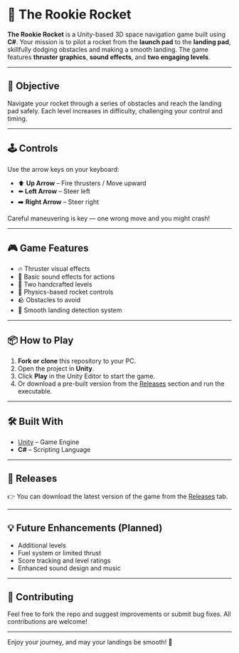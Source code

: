 # 🚀 The Rookie Rocket

**The Rookie Rocket** is a Unity-based 3D space navigation game built using **C#**. Your mission is to pilot a rocket from the **launch pad** to the **landing pad**, skillfully dodging obstacles and making a smooth landing. The game features **thruster graphics**, **sound effects**, and **two engaging levels**.

---

## 🎯 Objective

Navigate your rocket through a series of obstacles and reach the landing pad safely. Each level increases in difficulty, challenging your control and timing.

---

## 🕹️ Controls

Use the arrow keys on your keyboard:

- ⬆️ **Up Arrow** – Fire thrusters / Move upward  
- ⬅️ **Left Arrow** – Steer left  
- ➡️ **Right Arrow** – Steer right  

Careful maneuvering is key — one wrong move and you might crash!

---

## 🎮 Game Features

- 🔥 Thruster visual effects  
- 🎵 Basic sound effects for actions  
- 🌌 Two handcrafted levels  
- 🚀 Physics-based rocket controls  
- 🪨 Obstacles to avoid  
- 🎯 Smooth landing detection system  

---

## 📦 How to Play

1. **Fork or clone** this repository to your PC.
2. Open the project in **Unity**.
3. Click **Play** in the Unity Editor to start the game.
4. Or download a pre-built version from the [Releases](../../releases) section and run the executable.

---

## 🛠 Built With

- [Unity](https://unity.com/) – Game Engine  
- **C#** – Scripting Language  

---

## 📁 Releases

👉 You can download the latest version of the game from the [Releases](../../releases) tab.

---

## 💡 Future Enhancements (Planned)

- Additional levels  
- Fuel system or limited thrust  
- Score tracking and level ratings  
- Enhanced sound design and music  

---

## 🤝 Contributing

Feel free to fork the repo and suggest improvements or submit bug fixes. All contributions are welcome!

---



Enjoy your journey, and may your landings be smooth! 🌠
